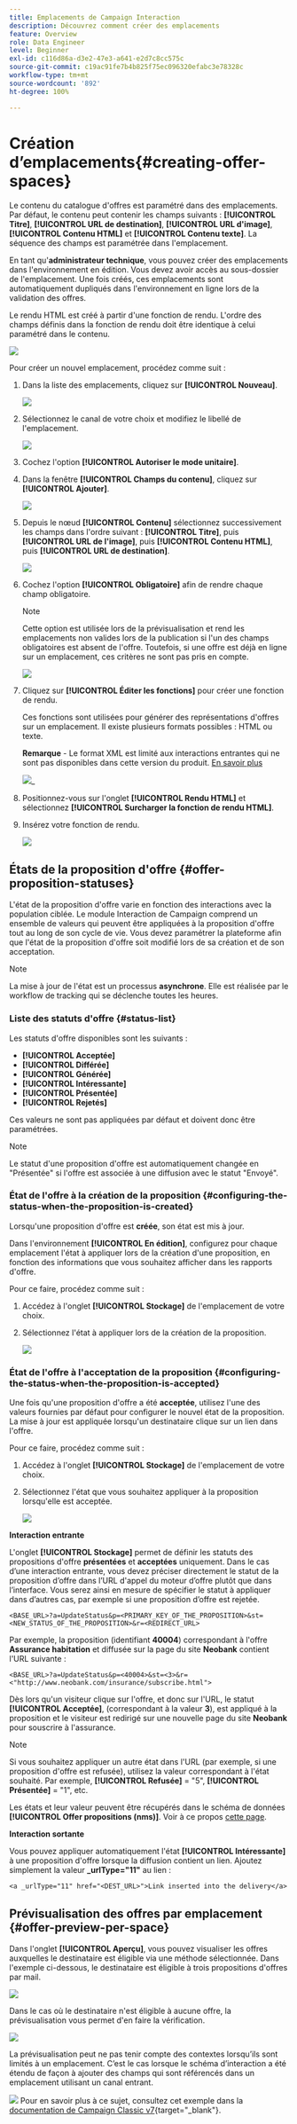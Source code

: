 ```yaml
---
title: Emplacements de Campaign Interaction
description: Découvrez comment créer des emplacements
feature: Overview
role: Data Engineer
level: Beginner
exl-id: c116d86a-d3e2-47e3-a641-e2d7c8cc575c
source-git-commit: c19ac91fe7b4b825f75ec096320efabc3e78328c
workflow-type: tm+mt
source-wordcount: '892'
ht-degree: 100%

---
```


# Création d’emplacements{#creating-offer-spaces}

Le contenu du catalogue d&#39;offres est paramétré dans des emplacements. Par défaut, le contenu peut contenir les champs suivants : **[!UICONTROL Titre]**, **[!UICONTROL URL de destination]**, **[!UICONTROL URL d&#39;image]**, **[!UICONTROL Contenu HTML]** et **[!UICONTROL Contenu texte]**. La séquence des champs est paramétrée dans l&#39;emplacement.

En tant qu&#39;**administrateur technique**, vous pouvez créer des emplacements dans l&#39;environnement en édition. Vous devez avoir accès au sous-dossier de l&#39;emplacement. Une fois créés, ces emplacements sont automatiquement dupliqués dans l&#39;environnement en ligne lors de la validation des offres.

Le rendu HTML est créé à partir d&#39;une fonction de rendu. L&#39;ordre des champs définis dans la fonction de rendu doit être identique à celui paramétré dans le contenu.

![](assets/offer_space_create_009.png)

Pour créer un nouvel emplacement, procédez comme suit :

1. Dans la liste des emplacements, cliquez sur **[!UICONTROL Nouveau]**.

   ![](assets/offer_space_create_001.png)

1. Sélectionnez le canal de votre choix et modifiez le libellé de l&#39;emplacement.

   ![](assets/offer_space_create_002.png)

1. Cochez l&#39;option **[!UICONTROL Autoriser le mode unitaire]**.

1. Dans la fenêtre **[!UICONTROL Champs du contenu]**, cliquez sur **[!UICONTROL Ajouter]**.

   ![](assets/offer_space_create_003.png)

1. Depuis le nœud **[!UICONTROL Contenu]** sélectionnez successivement les champs dans l&#39;ordre suivant : **[!UICONTROL Titre]**, puis **[!UICONTROL URL de l&#39;image]**, puis **[!UICONTROL Contenu HTML]**, puis **[!UICONTROL URL de destination]**.

   ![](assets/offer_space_create_004.png)

1. Cochez l&#39;option **[!UICONTROL Obligatoire]** afin de rendre chaque champ obligatoire.

   >[!NOTE]
   >
   >Cette option est utilisée lors de la prévisualisation et rend les emplacements non valides lors de la publication si l&#39;un des champs obligatoires est absent de l&#39;offre. Toutefois, si une offre est déjà en ligne sur un emplacement, ces critères ne sont pas pris en compte.

   ![](assets/offer_space_create_005.png)

1. Cliquez sur **[!UICONTROL Éditer les fonctions]** pour créer une fonction de rendu.

   Ces fonctions sont utilisées pour générer des représentations d&#39;offres sur un emplacement. Il existe plusieurs formats possibles : HTML ou texte.

   **Remarque** - Le format XML est limité aux interactions entrantes qui ne sont pas disponibles dans cette version du produit. [En savoir plus](../start/capability-matrix.md#gs-unavailable-features)

   ![](assets/offer_space_create_006.png)_

1. Positionnez-vous sur l&#39;onglet **[!UICONTROL Rendu HTML]** et sélectionnez **[!UICONTROL Surcharger la fonction de rendu HTML]**.
1. Insérez votre fonction de rendu.

   ![](assets/offer_space_create_007.png)

## États de la proposition d&#39;offre {#offer-proposition-statuses}

L&#39;état de la proposition d&#39;offre varie en fonction des interactions avec la population ciblée. Le module Interaction de Campaign comprend un ensemble de valeurs qui peuvent être appliquées à la proposition d&#39;offre tout au long de son cycle de vie. Vous devez paramétrer la plateforme afin que l&#39;état de la proposition d&#39;offre soit modifié lors de sa création et de son acceptation.

>[!NOTE]
>
>La mise à jour de l&#39;état est un processus **asynchrone**. Elle est réalisée par le workflow de tracking qui se déclenche toutes les heures.

### Liste des statuts d&#39;offre {#status-list}

Les statuts d&#39;offre disponibles sont les suivants :

* **[!UICONTROL Acceptée]**
* **[!UICONTROL Différée]**
* **[!UICONTROL Générée]**
* **[!UICONTROL Intéressante]**
* **[!UICONTROL Présentée]**
* **[!UICONTROL Rejetés]**

Ces valeurs ne sont pas appliquées par défaut et doivent donc être paramétrées.

>[!NOTE]
>
>Le statut d&#39;une proposition d&#39;offre est automatiquement changée en &quot;Présentée&quot; si l&#39;offre est associée à une diffusion avec le statut &quot;Envoyé&quot;.

### État de l&#39;offre à la création de la proposition {#configuring-the-status-when-the-proposition-is-created}

Lorsqu&#39;une proposition d&#39;offre est **créée**, son état est mis à jour.

Dans l&#39;environnement **[!UICONTROL En édition]**, configurez pour chaque emplacement l&#39;état à appliquer lors de la création d&#39;une proposition, en fonction des informations que vous souhaitez afficher dans les rapports d&#39;offre.

Pour ce faire, procédez comme suit :

1. Accédez à l&#39;onglet **[!UICONTROL Stockage]** de l&#39;emplacement de votre choix.
1. Sélectionnez l&#39;état à appliquer lors de la création de la proposition.

   ![](assets/offer_update_status_001.png)

### État de l&#39;offre à l&#39;acceptation de la proposition {#configuring-the-status-when-the-proposition-is-accepted}

Une fois qu&#39;une proposition d&#39;offre a été **acceptée**, utilisez l&#39;une des valeurs fournies par défaut pour configurer le nouvel état de la proposition. La mise à jour est appliquée lorsqu&#39;un destinataire clique sur un lien dans l&#39;offre.

Pour ce faire, procédez comme suit :

1. Accédez à l&#39;onglet **[!UICONTROL Stockage]** de l&#39;emplacement de votre choix.
1. Sélectionnez l&#39;état que vous souhaitez appliquer à la proposition lorsqu&#39;elle est acceptée.

   ![](assets/offer_update_status_002.png)


**Interaction entrante**

L&#39;onglet **[!UICONTROL Stockage]** permet de définir les statuts des propositions d&#39;offre **présentées** et **acceptées** uniquement. Dans le cas d’une interaction entrante, vous devez préciser directement le statut de la proposition d’offre dans l’URL d&#39;appel du moteur d’offre plutôt que dans l’interface. Vous serez ainsi en mesure de spécifier le statut à appliquer dans d’autres cas, par exemple si une proposition d’offre est rejetée.

```
<BASE_URL>?a=UpdateStatus&p=<PRIMARY_KEY_OF_THE_PROPOSITION>&st=<NEW_STATUS_OF_THE_PROPOSITION>&r=<REDIRECT_URL>
```

Par exemple, la proposition (identifiant **40004**) correspondant à l&#39;offre **Assurance habitation** et diffusée sur la page du site **Neobank** contient l&#39;URL suivante :

```
<BASE_URL>?a=UpdateStatus&p=<40004>&st=<3>&r=<"http://www.neobank.com/insurance/subscribe.html">
```

Dès lors qu&#39;un visiteur clique sur l&#39;offre, et donc sur l&#39;URL, le statut **[!UICONTROL Acceptée]**, (correspondant à la valeur **3**), est appliqué à la proposition et le visiteur est redirigé sur une nouvelle page du site **Neobank** pour souscrire à l&#39;assurance.

>[!NOTE]
>
>Si vous souhaitez appliquer un autre état dans l&#39;URL (par exemple, si une proposition d&#39;offre est refusée), utilisez la valeur correspondant à l&#39;état souhaité. Par exemple, **[!UICONTROL Refusée]** = &quot;5&quot;, **[!UICONTROL Présentée]** = &quot;1&quot;, etc.
>
>Les états et leur valeur peuvent être récupérés dans le schéma de données **[!UICONTROL Offer propositions (nms)]**. Voir à ce propos [cette page](../dev/create-schema.md).

**Interaction sortante**

Vous pouvez appliquer automatiquement l&#39;état **[!UICONTROL Intéressante]** à une proposition d&#39;offre lorsque la diffusion contient un lien. Ajoutez simplement la valeur **_urlType=&quot;11&quot;** au lien :

```
<a _urlType="11" href="<DEST_URL>">Link inserted into the delivery</a>
```

## Prévisualisation des offres par emplacement {#offer-preview-per-space}

Dans l&#39;onglet **[!UICONTROL Aperçu]**, vous pouvez visualiser les offres auxquelles le destinataire est éligible via une méthode sélectionnée. Dans l&#39;exemple ci-dessous, le destinataire est éligible à trois propositions d&#39;offres par mail.

![](assets/offer_space_overview_002.png)

Dans le cas où le destinataire n&#39;est éligible à aucune offre, la prévisualisation vous permet d&#39;en faire la vérification.

![](assets/offer_space_overview_001.png)


La prévisualisation peut ne pas tenir compte des contextes lorsqu’ils sont limités à un emplacement. C’est le cas lorsque le schéma d’interaction a été étendu de façon à ajouter des champs qui sont référencés dans un emplacement utilisant un canal entrant.

![](../assets/do-not-localize/book.png) Pour en savoir plus à ce sujet, consultez cet exemple dans la [documentation de Campaign Classic v7](https://experienceleague.adobe.com/docs/campaign-classic/using/managing-offers/advanced-parameters/extension-example.html?lang=fr){target=&quot;_blank&quot;}.